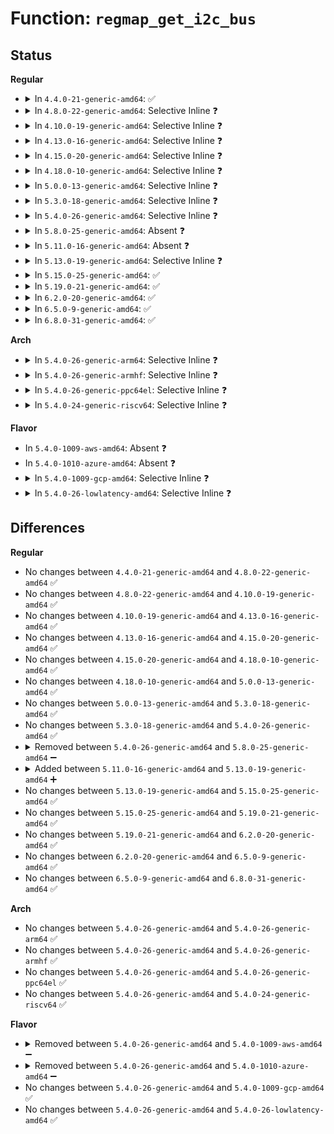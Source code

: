 # Function: <code>regmap_get_i2c_bus</code>

## Status
<b>Regular</b>
<ul>
<li>
<details>
<summary>In <code>4.4.0-21-generic-amd64</code>: ✅</summary>

```c
const struct regmap_bus * regmap_get_i2c_bus(struct i2c_client * i2c, const struct regmap_config * config)
```

```json
{
  "name": "regmap_get_i2c_bus",
  "collision_type": "Unique Static",
  "inline_type": "No",
  "funcs": [
    {
      "addr": 18446744071584524048,
      "name": "regmap_get_i2c_bus",
      "external": false,
      "loc": "drivers/base/regmap/regmap-i2c.c:257",
      "file": "drivers/base/regmap/regmap-i2c.c",
      "inline": "seen, unknown",
      "caller_inline": [],
      "caller_func": [
        "drivers/base/regmap/regmap-i2c.c:__regmap_init_i2c",
        "drivers/base/regmap/regmap-i2c.c:__devm_regmap_init_i2c"
      ]
    }
  ],
  "symbols": [
    {
      "addr": 18446744071584524048,
      "name": "regmap_get_i2c_bus",
      "section": ".text",
      "bind": "STB_LOCAL",
      "size": 247
    }
  ]
}
```
</details>
</li>
<li>
<details>
<summary>In <code>4.8.0-22-generic-amd64</code>: Selective Inline ❓</summary>

```c
const struct regmap_bus * regmap_get_i2c_bus(struct i2c_client * i2c, const struct regmap_config * config)
```

```json
{
  "name": "regmap_get_i2c_bus",
  "collision_type": "Unique Static",
  "inline_type": "Selective",
  "funcs": [
    {
      "addr": 18446744071584871984,
      "name": "regmap_get_i2c_bus",
      "external": false,
      "loc": "drivers/base/regmap/regmap-i2c.c:257",
      "file": "drivers/base/regmap/regmap-i2c.c",
      "inline": "not declared, inlined",
      "caller_inline": [],
      "caller_func": [
        "drivers/base/regmap/regmap-i2c.c:__devm_regmap_init_i2c",
        "drivers/base/regmap/regmap-i2c.c:__regmap_init_i2c"
      ]
    }
  ],
  "symbols": [
    {
      "addr": 18446744071584871984,
      "name": "regmap_get_i2c_bus",
      "section": ".text",
      "bind": "STB_LOCAL",
      "size": 252
    }
  ]
}
```
</details>
</li>
<li>
<details>
<summary>In <code>4.10.0-19-generic-amd64</code>: Selective Inline ❓</summary>

```c
const struct regmap_bus * regmap_get_i2c_bus(struct i2c_client * i2c, const struct regmap_config * config)
```

```json
{
  "name": "regmap_get_i2c_bus",
  "collision_type": "Unique Static",
  "inline_type": "Selective",
  "funcs": [
    {
      "addr": 18446744071585065536,
      "name": "regmap_get_i2c_bus",
      "external": false,
      "loc": "drivers/base/regmap/regmap-i2c.c:257",
      "file": "drivers/base/regmap/regmap-i2c.c",
      "inline": "not declared, inlined",
      "caller_inline": [],
      "caller_func": [
        "drivers/base/regmap/regmap-i2c.c:__devm_regmap_init_i2c",
        "drivers/base/regmap/regmap-i2c.c:__regmap_init_i2c"
      ]
    }
  ],
  "symbols": [
    {
      "addr": 18446744071585065536,
      "name": "regmap_get_i2c_bus",
      "section": ".text",
      "bind": "STB_LOCAL",
      "size": 252
    }
  ]
}
```
</details>
</li>
<li>
<details>
<summary>In <code>4.13.0-16-generic-amd64</code>: Selective Inline ❓</summary>

```c
const struct regmap_bus * regmap_get_i2c_bus(struct i2c_client * i2c, const struct regmap_config * config)
```

```json
{
  "name": "regmap_get_i2c_bus",
  "collision_type": "Unique Static",
  "inline_type": "Selective",
  "funcs": [
    {
      "addr": 18446744071585147984,
      "name": "regmap_get_i2c_bus",
      "external": false,
      "loc": "drivers/base/regmap/regmap-i2c.c:257",
      "file": "drivers/base/regmap/regmap-i2c.c",
      "inline": "not declared, inlined",
      "caller_inline": [],
      "caller_func": [
        "drivers/base/regmap/regmap-i2c.c:__devm_regmap_init_i2c",
        "drivers/base/regmap/regmap-i2c.c:__regmap_init_i2c"
      ]
    }
  ],
  "symbols": [
    {
      "addr": 18446744071585147984,
      "name": "regmap_get_i2c_bus",
      "section": ".text",
      "bind": "STB_LOCAL",
      "size": 257
    }
  ]
}
```
</details>
</li>
<li>
<details>
<summary>In <code>4.15.0-20-generic-amd64</code>: Selective Inline ❓</summary>

```c
const struct regmap_bus * regmap_get_i2c_bus(struct i2c_client * i2c, const struct regmap_config * config)
```

```json
{
  "name": "regmap_get_i2c_bus",
  "collision_type": "Unique Static",
  "inline_type": "Selective",
  "funcs": [
    {
      "addr": 18446744071585574928,
      "name": "regmap_get_i2c_bus",
      "external": false,
      "loc": "drivers/base/regmap/regmap-i2c.c:257",
      "file": "drivers/base/regmap/regmap-i2c.c",
      "inline": "not declared, inlined",
      "caller_inline": [],
      "caller_func": [
        "drivers/base/regmap/regmap-i2c.c:__devm_regmap_init_i2c",
        "drivers/base/regmap/regmap-i2c.c:__regmap_init_i2c"
      ]
    }
  ],
  "symbols": [
    {
      "addr": 18446744071585574928,
      "name": "regmap_get_i2c_bus",
      "section": ".text",
      "bind": "STB_LOCAL",
      "size": 281
    }
  ]
}
```
</details>
</li>
<li>
<details>
<summary>In <code>4.18.0-10-generic-amd64</code>: Selective Inline ❓</summary>

```c
const struct regmap_bus * regmap_get_i2c_bus(struct i2c_client * i2c, const struct regmap_config * config)
```

```json
{
  "name": "regmap_get_i2c_bus",
  "collision_type": "Unique Static",
  "inline_type": "Selective",
  "funcs": [
    {
      "addr": 18446744071585819152,
      "name": "regmap_get_i2c_bus",
      "external": false,
      "loc": "drivers/base/regmap/regmap-i2c.c:253",
      "file": "drivers/base/regmap/regmap-i2c.c",
      "inline": "not declared, inlined",
      "caller_inline": [],
      "caller_func": [
        "drivers/base/regmap/regmap-i2c.c:__devm_regmap_init_i2c",
        "drivers/base/regmap/regmap-i2c.c:__regmap_init_i2c"
      ]
    }
  ],
  "symbols": [
    {
      "addr": 18446744071585819152,
      "name": "regmap_get_i2c_bus",
      "section": ".text",
      "bind": "STB_LOCAL",
      "size": 280
    }
  ]
}
```
</details>
</li>
<li>
<details>
<summary>In <code>5.0.0-13-generic-amd64</code>: Selective Inline ❓</summary>

```c
const struct regmap_bus * regmap_get_i2c_bus(struct i2c_client * i2c, const struct regmap_config * config)
```

```json
{
  "name": "regmap_get_i2c_bus",
  "collision_type": "Unique Static",
  "inline_type": "Selective",
  "funcs": [
    {
      "addr": 18446744071585953104,
      "name": "regmap_get_i2c_bus",
      "external": false,
      "loc": "drivers/base/regmap/regmap-i2c.c:253",
      "file": "drivers/base/regmap/regmap-i2c.c",
      "inline": "not declared, inlined",
      "caller_inline": [],
      "caller_func": [
        "drivers/base/regmap/regmap-i2c.c:__devm_regmap_init_i2c",
        "drivers/base/regmap/regmap-i2c.c:__regmap_init_i2c"
      ]
    }
  ],
  "symbols": [
    {
      "addr": 18446744071585953104,
      "name": "regmap_get_i2c_bus",
      "section": ".text",
      "bind": "STB_LOCAL",
      "size": 280
    }
  ]
}
```
</details>
</li>
<li>
<details>
<summary>In <code>5.3.0-18-generic-amd64</code>: Selective Inline ❓</summary>

```c
const struct regmap_bus * regmap_get_i2c_bus(struct i2c_client * i2c, const struct regmap_config * config)
```

```json
{
  "name": "regmap_get_i2c_bus",
  "collision_type": "Unique Static",
  "inline_type": "Selective",
  "funcs": [
    {
      "addr": 18446744071586195440,
      "name": "regmap_get_i2c_bus",
      "external": false,
      "loc": "drivers/base/regmap/regmap-i2c.c:249",
      "file": "drivers/base/regmap/regmap-i2c.c",
      "inline": "not declared, inlined",
      "caller_inline": [],
      "caller_func": [
        "drivers/base/regmap/regmap-i2c.c:__devm_regmap_init_i2c",
        "drivers/base/regmap/regmap-i2c.c:__regmap_init_i2c"
      ]
    }
  ],
  "symbols": [
    {
      "addr": 18446744071586195440,
      "name": "regmap_get_i2c_bus",
      "section": ".text",
      "bind": "STB_LOCAL",
      "size": 298
    }
  ]
}
```
</details>
</li>
<li>
<details>
<summary>In <code>5.4.0-26-generic-amd64</code>: Selective Inline ❓</summary>

```c
const struct regmap_bus * regmap_get_i2c_bus(struct i2c_client * i2c, const struct regmap_config * config)
```

```json
{
  "name": "regmap_get_i2c_bus",
  "collision_type": "Unique Static",
  "inline_type": "Selective",
  "funcs": [
    {
      "addr": 18446744071586343744,
      "name": "regmap_get_i2c_bus",
      "external": false,
      "loc": "drivers/base/regmap/regmap-i2c.c:249",
      "file": "drivers/base/regmap/regmap-i2c.c",
      "inline": "not declared, inlined",
      "caller_inline": [],
      "caller_func": [
        "drivers/base/regmap/regmap-i2c.c:__devm_regmap_init_i2c",
        "drivers/base/regmap/regmap-i2c.c:__regmap_init_i2c"
      ]
    }
  ],
  "symbols": [
    {
      "addr": 18446744071586343744,
      "name": "regmap_get_i2c_bus",
      "section": ".text",
      "bind": "STB_LOCAL",
      "size": 298
    }
  ]
}
```
</details>
</li>
<li>
<details>
<summary>In <code>5.8.0-25-generic-amd64</code>: Absent ❓</summary>

```json
{
  "name": "regmap_get_i2c_bus",
  "collision_type": "Unique Static",
  "inline_type": "Selective",
  "funcs": [
    {
      "addr": 18446744071587115493,
      "name": "regmap_get_i2c_bus",
      "external": false,
      "loc": "drivers/base/regmap/regmap-i2c.c:306",
      "file": "drivers/base/regmap/regmap-i2c.c",
      "inline": "not declared, inlined",
      "caller_inline": [
        "drivers/base/regmap/regmap-i2c.c:__devm_regmap_init_i2c",
        "drivers/base/regmap/regmap-i2c.c:__regmap_init_i2c"
      ],
      "caller_func": [
        "drivers/base/regmap/regmap-i2c.c:__devm_regmap_init_i2c",
        "drivers/base/regmap/regmap-i2c.c:__regmap_init_i2c"
      ]
    }
  ],
  "symbols": [
    {
      "addr": 18446744071587115120,
      "name": "regmap_get_i2c_bus.part.0",
      "section": ".text",
      "bind": "STB_LOCAL",
      "size": 356
    }
  ]
}
```
</details>
</li>
<li>
<details>
<summary>In <code>5.11.0-16-generic-amd64</code>: Absent ❓</summary>

```json
{
  "name": "regmap_get_i2c_bus",
  "collision_type": "Unique Static",
  "inline_type": "Selective",
  "funcs": [
    {
      "addr": 18446744071587200590,
      "name": "regmap_get_i2c_bus",
      "external": false,
      "loc": "drivers/base/regmap/regmap-i2c.c:306",
      "file": "drivers/base/regmap/regmap-i2c.c",
      "inline": "not declared, inlined",
      "caller_inline": [
        "drivers/base/regmap/regmap-i2c.c:__devm_regmap_init_i2c",
        "drivers/base/regmap/regmap-i2c.c:__regmap_init_i2c"
      ],
      "caller_func": [
        "drivers/base/regmap/regmap-i2c.c:__devm_regmap_init_i2c",
        "drivers/base/regmap/regmap-i2c.c:__regmap_init_i2c"
      ]
    }
  ],
  "symbols": [
    {
      "addr": 18446744071587200208,
      "name": "regmap_get_i2c_bus.part.0",
      "section": ".text",
      "bind": "STB_LOCAL",
      "size": 356
    }
  ]
}
```
</details>
</li>
<li>
<details>
<summary>In <code>5.13.0-19-generic-amd64</code>: Selective Inline ❓</summary>

```c
const struct regmap_bus * regmap_get_i2c_bus(struct i2c_client * i2c, const struct regmap_config * config)
```

```json
{
  "name": "regmap_get_i2c_bus",
  "collision_type": "Unique Static",
  "inline_type": "Selective",
  "funcs": [
    {
      "addr": 18446744071587087520,
      "name": "regmap_get_i2c_bus",
      "external": false,
      "loc": "drivers/base/regmap/regmap-i2c.c:306",
      "file": "drivers/base/regmap/regmap-i2c.c",
      "inline": "not declared, inlined",
      "caller_inline": [],
      "caller_func": [
        "drivers/base/regmap/regmap-i2c.c:__devm_regmap_init_i2c",
        "drivers/base/regmap/regmap-i2c.c:__regmap_init_i2c"
      ]
    }
  ],
  "symbols": [
    {
      "addr": 18446744071587087520,
      "name": "regmap_get_i2c_bus",
      "section": ".text",
      "bind": "STB_LOCAL",
      "size": 396
    }
  ]
}
```
</details>
</li>
<li>
<details>
<summary>In <code>5.15.0-25-generic-amd64</code>: ✅</summary>

```c
const struct regmap_bus * regmap_get_i2c_bus(struct i2c_client * i2c, const struct regmap_config * config)
```

```json
{
  "name": "regmap_get_i2c_bus",
  "collision_type": "Unique Static",
  "inline_type": "No",
  "funcs": [
    {
      "addr": 18446744071587659264,
      "name": "regmap_get_i2c_bus",
      "external": false,
      "loc": "drivers/base/regmap/regmap-i2c.c:306",
      "file": "drivers/base/regmap/regmap-i2c.c",
      "inline": "seen, unknown",
      "caller_inline": [],
      "caller_func": [
        "drivers/base/regmap/regmap-i2c.c:__devm_regmap_init_i2c",
        "drivers/base/regmap/regmap-i2c.c:__regmap_init_i2c"
      ]
    }
  ],
  "symbols": [
    {
      "addr": 18446744071587659264,
      "name": "regmap_get_i2c_bus",
      "section": ".text",
      "bind": "STB_LOCAL",
      "size": 551
    }
  ]
}
```
</details>
</li>
<li>
<details>
<summary>In <code>5.19.0-21-generic-amd64</code>: ✅</summary>

```c
const struct regmap_bus * regmap_get_i2c_bus(struct i2c_client * i2c, const struct regmap_config * config)
```

```json
{
  "name": "regmap_get_i2c_bus",
  "collision_type": "Unique Static",
  "inline_type": "No",
  "funcs": [
    {
      "addr": 18446744071589004864,
      "name": "regmap_get_i2c_bus",
      "external": false,
      "loc": "drivers/base/regmap/regmap-i2c.c:306",
      "file": "drivers/base/regmap/regmap-i2c.c",
      "inline": "seen, unknown",
      "caller_inline": [],
      "caller_func": [
        "drivers/base/regmap/regmap-i2c.c:__devm_regmap_init_i2c",
        "drivers/base/regmap/regmap-i2c.c:__regmap_init_i2c"
      ]
    }
  ],
  "symbols": [
    {
      "addr": 18446744071589004864,
      "name": "regmap_get_i2c_bus",
      "section": ".text",
      "bind": "STB_LOCAL",
      "size": 586
    }
  ]
}
```
</details>
</li>
<li>
<details>
<summary>In <code>6.2.0-20-generic-amd64</code>: ✅</summary>

```c
const struct regmap_bus * regmap_get_i2c_bus(struct i2c_client * i2c, const struct regmap_config * config)
```

```json
{
  "name": "regmap_get_i2c_bus",
  "collision_type": "Unique Static",
  "inline_type": "No",
  "funcs": [
    {
      "addr": 18446744071590528032,
      "name": "regmap_get_i2c_bus",
      "external": false,
      "loc": "drivers/base/regmap/regmap-i2c.c:306",
      "file": "drivers/base/regmap/regmap-i2c.c",
      "inline": "seen, unknown",
      "caller_inline": [],
      "caller_func": [
        "drivers/base/regmap/regmap-i2c.c:__devm_regmap_init_i2c",
        "drivers/base/regmap/regmap-i2c.c:__regmap_init_i2c"
      ]
    }
  ],
  "symbols": [
    {
      "addr": 18446744071590528032,
      "name": "regmap_get_i2c_bus",
      "section": ".text",
      "bind": "STB_LOCAL",
      "size": 589
    }
  ]
}
```
</details>
</li>
<li>
<details>
<summary>In <code>6.5.0-9-generic-amd64</code>: ✅</summary>

```c
const struct regmap_bus * regmap_get_i2c_bus(struct i2c_client * i2c, const struct regmap_config * config)
```

```json
{
  "name": "regmap_get_i2c_bus",
  "collision_type": "Unique Static",
  "inline_type": "No",
  "funcs": [
    {
      "addr": 18446744071590856000,
      "name": "regmap_get_i2c_bus",
      "external": false,
      "loc": "drivers/base/regmap/regmap-i2c.c:306",
      "file": "drivers/base/regmap/regmap-i2c.c",
      "inline": "seen, unknown",
      "caller_inline": [],
      "caller_func": [
        "drivers/base/regmap/regmap-i2c.c:__devm_regmap_init_i2c",
        "drivers/base/regmap/regmap-i2c.c:__regmap_init_i2c"
      ]
    }
  ],
  "symbols": [
    {
      "addr": 18446744071590856000,
      "name": "regmap_get_i2c_bus",
      "section": ".text",
      "bind": "STB_LOCAL",
      "size": 574
    }
  ]
}
```
</details>
</li>
<li>
<details>
<summary>In <code>6.8.0-31-generic-amd64</code>: ✅</summary>

```c
const struct regmap_bus * regmap_get_i2c_bus(struct i2c_client * i2c, const struct regmap_config * config)
```

```json
{
  "name": "regmap_get_i2c_bus",
  "collision_type": "Unique Static",
  "inline_type": "No",
  "funcs": [
    {
      "addr": 18446744071591199632,
      "name": "regmap_get_i2c_bus",
      "external": false,
      "loc": "drivers/base/regmap/regmap-i2c.c:306",
      "file": "drivers/base/regmap/regmap-i2c.c",
      "inline": "seen, unknown",
      "caller_inline": [],
      "caller_func": [
        "drivers/base/regmap/regmap-i2c.c:__devm_regmap_init_i2c",
        "drivers/base/regmap/regmap-i2c.c:__regmap_init_i2c"
      ]
    }
  ],
  "symbols": [
    {
      "addr": 18446744071591199632,
      "name": "regmap_get_i2c_bus",
      "section": ".text",
      "bind": "STB_LOCAL",
      "size": 574
    }
  ]
}
```
</details>
</li>
</ul>
<b>Arch</b>
<ul>
<li>
<details>
<summary>In <code>5.4.0-26-generic-arm64</code>: Selective Inline ❓</summary>

```c
const struct regmap_bus * regmap_get_i2c_bus(struct i2c_client * i2c, const struct regmap_config * config)
```

```json
{
  "name": "regmap_get_i2c_bus",
  "collision_type": "Unique Static",
  "inline_type": "Selective",
  "funcs": [
    {
      "addr": 18446603336499182728,
      "name": "regmap_get_i2c_bus",
      "external": false,
      "loc": "drivers/base/regmap/regmap-i2c.c:249",
      "file": "drivers/base/regmap/regmap-i2c.c",
      "inline": "not declared, inlined",
      "caller_inline": [],
      "caller_func": [
        "drivers/base/regmap/regmap-i2c.c:__devm_regmap_init_i2c",
        "drivers/base/regmap/regmap-i2c.c:__regmap_init_i2c"
      ]
    }
  ],
  "symbols": [
    {
      "addr": 18446603336499182728,
      "name": "regmap_get_i2c_bus",
      "section": ".text",
      "bind": "STB_LOCAL",
      "size": 356
    }
  ]
}
```
</details>
</li>
<li>
<details>
<summary>In <code>5.4.0-26-generic-armhf</code>: Selective Inline ❓</summary>

```c
const struct regmap_bus * regmap_get_i2c_bus(struct i2c_client * i2c, const struct regmap_config * config)
```

```json
{
  "name": "regmap_get_i2c_bus",
  "collision_type": "Unique Static",
  "inline_type": "Selective",
  "funcs": [
    {
      "addr": 3231716652,
      "name": "regmap_get_i2c_bus",
      "external": false,
      "loc": "drivers/base/regmap/regmap-i2c.c:249",
      "file": "drivers/base/regmap/regmap-i2c.c",
      "inline": "not declared, inlined",
      "caller_inline": [],
      "caller_func": [
        "drivers/base/regmap/regmap-i2c.c:__devm_regmap_init_i2c",
        "drivers/base/regmap/regmap-i2c.c:__regmap_init_i2c"
      ]
    }
  ],
  "symbols": [
    {
      "addr": 3231716652,
      "name": "regmap_get_i2c_bus",
      "section": ".text",
      "bind": "STB_LOCAL",
      "size": 332
    }
  ]
}
```
</details>
</li>
<li>
<details>
<summary>In <code>5.4.0-26-generic-ppc64el</code>: Selective Inline ❓</summary>

```c
const struct regmap_bus * regmap_get_i2c_bus(struct i2c_client * i2c, const struct regmap_config * config)
```

```json
{
  "name": "regmap_get_i2c_bus",
  "collision_type": "Unique Static",
  "inline_type": "Selective",
  "funcs": [
    {
      "addr": 13835058055292388272,
      "name": "regmap_get_i2c_bus",
      "external": false,
      "loc": "drivers/base/regmap/regmap-i2c.c:249",
      "file": "drivers/base/regmap/regmap-i2c.c",
      "inline": "not declared, inlined",
      "caller_inline": [],
      "caller_func": [
        "drivers/base/regmap/regmap-i2c.c:__devm_regmap_init_i2c",
        "drivers/base/regmap/regmap-i2c.c:__regmap_init_i2c"
      ]
    }
  ],
  "symbols": [
    {
      "addr": 13835058055292388272,
      "name": "regmap_get_i2c_bus",
      "section": ".text",
      "bind": "STB_LOCAL",
      "size": 448
    }
  ]
}
```
</details>
</li>
<li>
<details>
<summary>In <code>5.4.0-24-generic-riscv64</code>: Selective Inline ❓</summary>

```c
const struct regmap_bus * regmap_get_i2c_bus(struct i2c_client * i2c, const struct regmap_config * config)
```

```json
{
  "name": "regmap_get_i2c_bus",
  "collision_type": "Unique Static",
  "inline_type": "Selective",
  "funcs": [
    {
      "addr": 18446743936276477818,
      "name": "regmap_get_i2c_bus",
      "external": false,
      "loc": "drivers/base/regmap/regmap-i2c.c:249",
      "file": "drivers/base/regmap/regmap-i2c.c",
      "inline": "not declared, inlined",
      "caller_inline": [],
      "caller_func": [
        "drivers/base/regmap/regmap-i2c.c:__devm_regmap_init_i2c",
        "drivers/base/regmap/regmap-i2c.c:__regmap_init_i2c"
      ]
    }
  ],
  "symbols": [
    {
      "addr": 18446743936276477818,
      "name": "regmap_get_i2c_bus",
      "section": ".text",
      "bind": "STB_LOCAL",
      "size": 270
    }
  ]
}
```
</details>
</li>
</ul>
<b>Flavor</b>
<ul>
<li>
In <code>5.4.0-1009-aws-amd64</code>: Absent ❓
</li>
<li>
In <code>5.4.0-1010-azure-amd64</code>: Absent ❓
</li>
<li>
<details>
<summary>In <code>5.4.0-1009-gcp-amd64</code>: Selective Inline ❓</summary>

```c
const struct regmap_bus * regmap_get_i2c_bus(struct i2c_client * i2c, const struct regmap_config * config)
```

```json
{
  "name": "regmap_get_i2c_bus",
  "collision_type": "Unique Static",
  "inline_type": "Selective",
  "funcs": [
    {
      "addr": 18446744071586291712,
      "name": "regmap_get_i2c_bus",
      "external": false,
      "loc": "drivers/base/regmap/regmap-i2c.c:249",
      "file": "drivers/base/regmap/regmap-i2c.c",
      "inline": "not declared, inlined",
      "caller_inline": [],
      "caller_func": [
        "drivers/base/regmap/regmap-i2c.c:__devm_regmap_init_i2c",
        "drivers/base/regmap/regmap-i2c.c:__regmap_init_i2c"
      ]
    }
  ],
  "symbols": [
    {
      "addr": 18446744071586291712,
      "name": "regmap_get_i2c_bus",
      "section": ".text",
      "bind": "STB_LOCAL",
      "size": 298
    }
  ]
}
```
</details>
</li>
<li>
<details>
<summary>In <code>5.4.0-26-lowlatency-amd64</code>: Selective Inline ❓</summary>

```c
const struct regmap_bus * regmap_get_i2c_bus(struct i2c_client * i2c, const struct regmap_config * config)
```

```json
{
  "name": "regmap_get_i2c_bus",
  "collision_type": "Unique Static",
  "inline_type": "Selective",
  "funcs": [
    {
      "addr": 18446744071586403168,
      "name": "regmap_get_i2c_bus",
      "external": false,
      "loc": "drivers/base/regmap/regmap-i2c.c:249",
      "file": "drivers/base/regmap/regmap-i2c.c",
      "inline": "not declared, inlined",
      "caller_inline": [],
      "caller_func": [
        "drivers/base/regmap/regmap-i2c.c:__devm_regmap_init_i2c",
        "drivers/base/regmap/regmap-i2c.c:__regmap_init_i2c"
      ]
    }
  ],
  "symbols": [
    {
      "addr": 18446744071586403168,
      "name": "regmap_get_i2c_bus",
      "section": ".text",
      "bind": "STB_LOCAL",
      "size": 298
    }
  ]
}
```
</details>
</li>
</ul>

## Differences
<b>Regular</b>
<ul>
<li>
No changes between <code>4.4.0-21-generic-amd64</code> and <code>4.8.0-22-generic-amd64</code> ✅
</li>
<li>
No changes between <code>4.8.0-22-generic-amd64</code> and <code>4.10.0-19-generic-amd64</code> ✅
</li>
<li>
No changes between <code>4.10.0-19-generic-amd64</code> and <code>4.13.0-16-generic-amd64</code> ✅
</li>
<li>
No changes between <code>4.13.0-16-generic-amd64</code> and <code>4.15.0-20-generic-amd64</code> ✅
</li>
<li>
No changes between <code>4.15.0-20-generic-amd64</code> and <code>4.18.0-10-generic-amd64</code> ✅
</li>
<li>
No changes between <code>4.18.0-10-generic-amd64</code> and <code>5.0.0-13-generic-amd64</code> ✅
</li>
<li>
No changes between <code>5.0.0-13-generic-amd64</code> and <code>5.3.0-18-generic-amd64</code> ✅
</li>
<li>
No changes between <code>5.3.0-18-generic-amd64</code> and <code>5.4.0-26-generic-amd64</code> ✅
</li>
<li>
<details>
<summary>Removed between <code>5.4.0-26-generic-amd64</code> and <code>5.8.0-25-generic-amd64</code> ➖</summary>

```c
const struct regmap_bus * regmap_get_i2c_bus(struct i2c_client * i2c, const struct regmap_config * config)
```
</details>
</li>
<li>
<details>
<summary>Added between <code>5.11.0-16-generic-amd64</code> and <code>5.13.0-19-generic-amd64</code> ➕</summary>

```c
const struct regmap_bus * regmap_get_i2c_bus(struct i2c_client * i2c, const struct regmap_config * config)
```
</details>
</li>
<li>
No changes between <code>5.13.0-19-generic-amd64</code> and <code>5.15.0-25-generic-amd64</code> ✅
</li>
<li>
No changes between <code>5.15.0-25-generic-amd64</code> and <code>5.19.0-21-generic-amd64</code> ✅
</li>
<li>
No changes between <code>5.19.0-21-generic-amd64</code> and <code>6.2.0-20-generic-amd64</code> ✅
</li>
<li>
No changes between <code>6.2.0-20-generic-amd64</code> and <code>6.5.0-9-generic-amd64</code> ✅
</li>
<li>
No changes between <code>6.5.0-9-generic-amd64</code> and <code>6.8.0-31-generic-amd64</code> ✅
</li>
</ul>
<b>Arch</b>
<ul>
<li>
No changes between <code>5.4.0-26-generic-amd64</code> and <code>5.4.0-26-generic-arm64</code> ✅
</li>
<li>
No changes between <code>5.4.0-26-generic-amd64</code> and <code>5.4.0-26-generic-armhf</code> ✅
</li>
<li>
No changes between <code>5.4.0-26-generic-amd64</code> and <code>5.4.0-26-generic-ppc64el</code> ✅
</li>
<li>
No changes between <code>5.4.0-26-generic-amd64</code> and <code>5.4.0-24-generic-riscv64</code> ✅
</li>
</ul>
<b>Flavor</b>
<ul>
<li>
<details>
<summary>Removed between <code>5.4.0-26-generic-amd64</code> and <code>5.4.0-1009-aws-amd64</code> ➖</summary>

```c
const struct regmap_bus * regmap_get_i2c_bus(struct i2c_client * i2c, const struct regmap_config * config)
```
</details>
</li>
<li>
<details>
<summary>Removed between <code>5.4.0-26-generic-amd64</code> and <code>5.4.0-1010-azure-amd64</code> ➖</summary>

```c
const struct regmap_bus * regmap_get_i2c_bus(struct i2c_client * i2c, const struct regmap_config * config)
```
</details>
</li>
<li>
No changes between <code>5.4.0-26-generic-amd64</code> and <code>5.4.0-1009-gcp-amd64</code> ✅
</li>
<li>
No changes between <code>5.4.0-26-generic-amd64</code> and <code>5.4.0-26-lowlatency-amd64</code> ✅
</li>
</ul>
